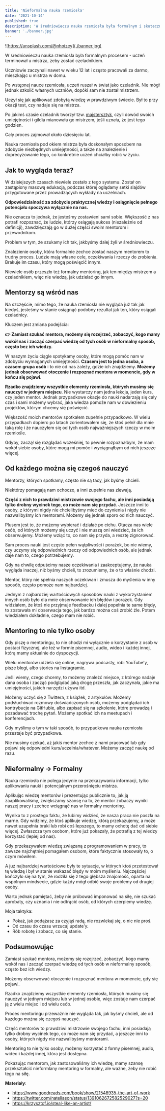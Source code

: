 ```yaml
---
title: 'Nieformalna nauka rzemiosła'
date: '2021-10-14'
published: true
description: 'W średniowieczu nauka rzemiosła była formalnym i skutecznym procesem - uczeń terminował u mistrza, żeby zostać czeladnikiem. Dzisiaj ten proces wygląda inaczej, ale można go zasymulować i osiągnąć podobne wyniki.'
banner: './banner.jpg'
---
```


![https://unsplash.com/@nhoizey](./banner.jpg)

W średniowieczu nauka rzemiosła była formalnym procesem - uczeń terminował u mistrza, żeby zostać czeladnikiem.

Uczniowie zaczynali nawet w wieku 12 lat i często pracowali za darmo, mieszkając u mistrza w domu.

Po wstępnej nauce rzemiosła, uczeń ruszał w świat jako czeladnik. Nie mógł jednak szkolić własnych uczniów, dopóki sam nie został mistrzem.

Uczył się jak aplikować zdobytą wiedzę w prawdziwym świecie. Był to przy okazji test, czy nadaje się na mistrza.

Po jakimś czasie czeladnik tworzył tzw. [majstersztyk](https://pl.wikipedia.org/wiki/Majstersztyk), czyli dowód swoich umiejętności i gildia mianowała go mistrzem, jeśli uznała, że jest tego godzien.

Cały proces zajmował około dziesięciu lat.

Nauka rzemiosła pod okiem mistrza była doskonałym sposobem na zdobycie niezbędnych umiejętności, a także na znalezienie i doprecyzowanie tego, co konkretnie uczeń chciałby robić w życiu.

## Jak to wygląda teraz?

W dzisiejszych czasach niewiele zostało z tego systemu. Został on zastąpiony masową edukacją, podczas której oglądamy setki slajdów przygotowane przez prowadzących wykłady na uczelniach.

**Odpowiedzialność za zdobycie praktycznej wiedzy i osiągnięcie pełnego potencjału spoczywa wyłącznie na nas.**

Nie oznacza to jednak, że jesteśmy zostawieni sami sobie. Większość z nas potrafi rozpoznać, że ludzie, którzy osiągają sukces (niezależnie od definicji), zawdzięczają go w dużej części swoim mentorom i przewodnikom.

Problem w tym, że szukamy ich tak, jakbyśmy dalej żyli w średniowieczu.

Znalezienie osoby, która formalnie zechce zostać naszym mentorem to trudny proces. Ludzie mają własne cele, oczekiwania i rzeczy do zrobienia. Brakuje im czasu, który mogą poświęcić innym.

Niewiele osób przeszło też formalny mentoring, jak ten między mistrzem a czeladnikiem, więc nie wiedzą, jak udzielać go innym.

## Mentorzy są wśród nas

Na szczęście, mimo tego, że nauka rzemiosła nie wygląda już tak jak kiedyś, jesteśmy w stanie osiągnąć podobny rezultat jak ten, który osiągali czeladnicy.

Kluczem jest zmiana podejścia:

**👉 Zamiast szukać mentora, możemy się rozejrzeć, zobaczyć, kogo mamy wokół nas i zacząć czerpać wiedzę od tych osób w nieformalny sposób, często bez ich wiedzy.**

W naszym życiu ciągle spotykamy osoby, które mogą pomóc nam w zdobyciu wymaganych umiejętności. **Czasem jest to jedna osoba, a czasem grupa osób** i to nie od nas zależy, gdzie ich znajdziemy. **Możemy jednak obserwować otoczenie i rozpoznać mentora w momencie, gdy w końcu się pojawi**.

**Rzadko znajdziemy wszystkie elementy rzemiosła, których musimy się nauczyć w jednym miejscu**. Nie wystarczy nam jedna lekcja, jeden kurs, czy jeden mentor. Jednak przypadkowe okazje do nauki nadarzają się cały czas i sami możemy wybrać, jaka wiedza pomoże nam w dowiezieniu projektów, którym chcemy się poświęcić.

Większość moich mentorów spotkałem zupełnie przypadkowo. W wielu przypadkach dopiero po latach zorientowałem się, że ktoś pełnił dla mnie taką rolę i że nauczyłem się od tych osób najważniejszych rzeczy w moim rzemiośle.

Gdyby, zaczął się rozglądać wcześniej, to pewnie rozpoznałbym, że mam wokół siebie osoby, które mogą mi pomóc i wyciągnąłbym od nich jeszcze więcej.

## Od każdego można się czegoś nauczyć

Mentorzy, których spotkamy, często nie są tacy, jak byśmy chcieli.

Niektórzy pomagają nam ochoczo, a inni zupełnie nas zlewają.

**Część z nich to prawdziwi mistrzowie swojego fachu, ale inni posiadają tylko drobny wycinek tego, co może nam się przydać**. Jeszcze inni to osoby, z którymi nigdy nie chcielibyśmy mieć do czynienia i nigdy nie nazwalibyśmy ich mentorami. Możemy się jednak sporo od nich nauczyć.

Plusem jest to, że możemy wybierać i działać po cichu. Otacza nas wiele osób, od których możemy się uczyć i nie muszą oni wiedzieć, że ich obserwujemy. Możemy wziąć to, co nam się przyda, a resztę zignorować.

Sam proces nauki jest często pełen wątpliwości i porażek, bo nie wiemy, czy uczymy się odpowiednich rzeczy od odpowiednich osób, ale jednak daje nam to, czego potrzebujemy.

Gdy na chwilę odpuścimy nasze oczekiwania i zaakceptujemy, że nauka wygląda inaczej, niż byśmy chcieli, to zrozumiemy, że o to właśnie chodzi.

Mentor, który nie spełnia naszych oczekiwań i zmusza do myślenia w inny sposób, często pomoże nam najbardziej.

Jednym z najbardziej wartościowych sposobów nauki z wykorzystaniem innych osób było dla mnie obserwowanie ich błędów i porażek. Gdy widziałem, że ktoś nie przyjmuje feedbacku i dalej popełnia te same błędy, to zostawała mi obserwacja tego, jak bardzo można coś zrobić źle. Potem wiedziałem dokładnie, czego mam nie robić.

## Mentoring to nie tylko osoby

Gdy piszę o mentoringu, to nie chodzi mi wyłącznie o korzystanie z osób w postaci fizycznej, ale też w formie pisemnej, audio, wideo i każdej innej, którą mamy aktualnie do dyspozycji.

Wielu mentorów udziela się online, nagrywa podcasty, robi YouTube'y, pisze blogi, albo stories na Instagramie.

Jeśli wiemy, czego chcemy, to możemy znaleźć miejsce, z którego nadaje dana osoba i zacząć podglądać jaką drogę przeszła, jak zaczynała, jakie ma umiejętności, jakich narzędzi używa itd.

Możemy uczyć się z Twittera, z książek, z artykułów. Możemy podsłuchiwać rozmowy doświadczonych osób, możemy podglądać ich kontrybucje na GitHubie, albo zapisać się na szkolenie, które prowadzą i pozadawać trochę pytań. Możemy spotkać ich na meetupach i konferencjach.

Gdy myślimy o tym w taki sposób, to przypadkowa nauka rzemiosła przestaje być przypadkowa.

Nie musimy czekać, aż jakiś mentor zechce z nami pracować lub gdy pojawi się odpowiedni kurs/uczelnia/whatever. Możemy zacząć naukę od razu.

## Nieformalny -> Formalny

Nauka rzemiosła nie polega jedynie na przekazywaniu informacji, tylko aplikowaniu nauki i potencjalnym przerośnięciu mistrza.

Aplikując wiedzę mentorów i prezentując publicznie to, jak ją zaaplikowaliśmy, zwiększamy szansę na to, że mentor zobaczy wyniki naszej pracy i zechce wciągnąć nas w formalny mentoring.

Wynika to z prostego faktu, że lubimy widzieć, że nasza praca nie poszła na marne. Gdy widzimy, że ktoś aplikuje wiedzę, którą przekazujemy, a może nawet uzupełnia braki lub robi coś lepszego, to mamy ochotę dać od siebie więcej. Zwłaszcza tym osobom, które już pokazały, że potrafią z tej wiedzy korzystać (lepiej od nas).

Gdy przekazywałem wiedzę związaną z programowaniem w pracy, to zawsze najchętniej pomagałem osobom, które faktycznie stosowały to, o czym mówiłem.

A już najbardziej wartościowe były te sytuacje, w których ktoś przetestował tę wiedzę i był w stanie wskazać błędy w moim myśleniu. Najczęściej kończyło się na tym, że rodziła się z tego głębsza znajomość, oparta na wspólnym mindsecie, gdzie każdy mógł odbić swoje problemy od drugiej osoby.

Warto jednak pamiętać, żeby nie próbować imponować na siłę, nie szukać aprobaty, czy uznania i nie odtrącić osób, od których czerpiemy wiedzę.

Moja taktyka:

- Pokaż, jak podążasz za czyjąś radą, nie rozwlekaj się, o nic nie proś.
- Od czasu do czasu wrzucaj update'y.
- Rób robotę i zobacz, co się stanie.

## Podsumowując

Zamiast szukać mentora, możemy się rozejrzeć, zobaczyć, kogo mamy wokół nas i zacząć czerpać wiedzę od tych osób w nieformalny sposób, często bez ich wiedzy.

Możemy obserwować otoczenie i rozpoznać mentora w momencie, gdy się pojawi.

Rzadko znajdziemy wszystkie elementy rzemiosła, których musimy się nauczyć w jednym miejscu lub w jednej osobie, więc zostaje nam czerpać ją z wielu miejsc i od wielu osób.

Proces mentoringu przeważnie nie wygląda tak, jak byśmy chcieli, ale od każdego można się czegoś nauczyć.

Część mentorów to prawdziwi mistrzowie swojego fachu, inni posiadają tylko drobny wycinek tego, co może nam się przydać, a jeszcze inni to osoby, których nigdy nie nazwalibyśmy mentorami.

Mentoring to nie tylko osoby, możemy korzystać z formy pisemnej, audio, wideo i każdej innej, która jest dostępna.

Pokazując mentorom, jak zastosowaliśmy ich wiedzę, mamy szansę przekształcić nieformlany mentoring w formalny, ale ważne, żeby nie robić tego na siłę.

**Materiały**:

- https://www.goodreads.com/book/show/21548935-the-art-of-work
- https://twitter.com/nateliason/status/1391062672582529027?s=20
- https://krzysztof.io/steal-like-an-artist/
